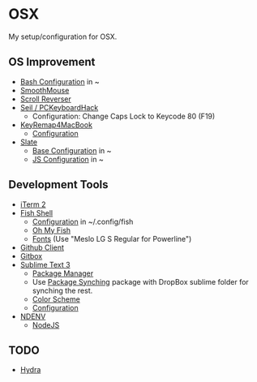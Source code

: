 # OSX
My setup/configuration for OSX.

## OS Improvement
* [Bash Configuration](https://github.com/olegbl/OSX/blob/master/.profile) in ~
* [SmoothMouse](http://smoothmouse.com)
* [Scroll Reverser](http://pilotmoon.com/scrollreverser)
* [Seil / PCKeyboardHack](https://pqrs.org/macosx/keyremap4macbook/seil.html)
  * Configuration: Change Caps Lock to Keycode 80 (F19)
* [KeyRemap4MacBook](https://pqrs.org/macosx/keyremap4macbook)
  * [Configuration](https://github.com/olegbl/OSX/blob/master/private.xml)
* [Slate](https://github.com/jigish/slate)
  * [Base Configuration](https://github.com/olegbl/OSX/blob/master/.slate) in ~
  * [JS Configuration](https://github.com/olegbl/OSX/blob/master/.slate.js) in ~

## Development Tools
* [iTerm 2](http://www.iterm2.com)
* [Fish Shell](http://fishshell.com)
  * [Configuration](https://github.com/olegbl/OSX/blob/master/config.fish) in ~/.config/fish
  * [Oh My Fish](https://github.com/bpinto/oh-my-fish)
  * [Fonts](https://github.com/Lokaltog/powerline-fonts) (Use "Meslo LG S Regular for Powerline")
* [Github Client](https://mac.github.com)
* [Gitbox](http://gitboxapp.com)
* [Sublime Text 3](http://www.sublimetext.com/3)
  * [Package Manager](https://sublime.wbond.net/installation)
  * Use [Package Synching](https://sublime.wbond.net/packages/Package%20Syncing) package with DropBox sublime folder for synching the rest.
  * [Color Scheme](https://github.com/olegbl/OSX/blob/master/Flatland%20Monokai%20Custom.tmTheme)
  * [Configuration](https://github.com/olegbl/OSX/blob/master/Preferences.sublime-settings)
* [NDENV](https://github.com/riywo/ndenv)
  * [NodeJS](http://nodejs.org)

## TODO
* [Hydra](https://github.com/sdegutis/hydra)
